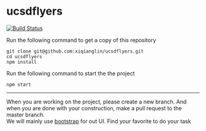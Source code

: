 # ucsdflyers

[![Build Status](https://travis-ci.com/rkeng/ucsdflyers.svg?token=JbUazvPbhxgVAse98tbG&branch=master)](https://travis-ci.com/rkeng/ucsdflyers)

Run the following command to get a copy of this repository
```
git clone git@github.com:xiqianglin/ucsdflyers.git
cd ucsdflyers
npm install
```
Run the following command to start the the project
```
npm start
```

<hr/>
When you are working on the project, please create a new branch. And when you are done with your construction, make a pull request to the master branch.<br/>
We will mainly use <a href="https://react-bootstrap.github.io/components.html">bootstrap</a> for out UI. Find your favorite to do your task
